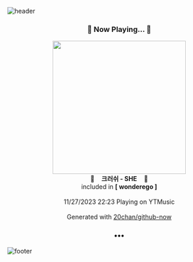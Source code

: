 ![header](https://capsule-render.vercel.app/api?type=wave&height=170&section=header&fontColor=090707&fontAlignX=45&fontAlignY=65&fontSize=100)

<h3 align="center">🎵 Now Playing... 🎵</h3>
<p align="center">
  <a href="https://music.youtube.com/watch?v=Ut2s9V_us8Q">
    <img width="300" src="https://lh3.googleusercontent.com/1aAPj3iSWVCk_Hzy8Qdo5fYFkXrciaUxsGbO6bkQsk1QvPi-CC7J1ECYl1I1zJ68AyqL0JO2qWR7pDOg">
  </a>
  <br>
  🎵&nbsp&nbsp&nbsp <b>크러쉬 - SHE</b> &nbsp&nbsp&nbsp🎵
  <br>
  included in <b>[ wonderego ]</b>
  
  <br />
  <br />
  11/27/2023 22:23 Playing on YTMusic
  <br />
  <br />
  Generated with <a href="https://github.com/20chan/github-now">20chan/github-now</a>
</p>

<h3 align="center">•••</h3>

![footer](https://capsule-render.vercel.app/api?type=wave&height=150&section=footer)
